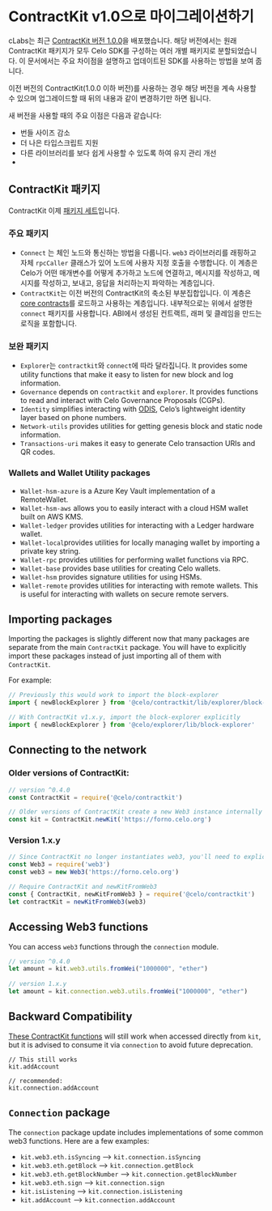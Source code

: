 # ContractKit v1.0으로 마이그레이션하기

cLabs는 최근 [ContractKit 버전 1.0.0](https://medium.com/celoorg/contractkit-1-0-0-9c0412462d45)을 배포했습니다. 해당 버전에서는 원래 ContractKit 패키지가 모두 Celo SDK를 구성하는 여러 개별 패키지로 분할되었습니다. 이 문서에서는 주요 차이점을 설명하고 업데이트된 SDK를 사용하는 방법을 보여 줍니다.

이전 버전의 ContractKit(1.0.0 이하 버전)를 사용하는 경우 해당 버전을 계속 사용할 수 있으며 업그레이드할 때 뒤의 내용과 같이 변경하기만 하면 됩니다.

새 버전을 사용할 때의 주요 이점은 다음과 같습니다:
 - 번들 사이즈 감소
 - 더 나은 타입스크립트 지원
 - 다른 라이브러리를 보다 쉽게 사용할 수 있도록 하여 유지 관리 개선
 - 
## ContractKit 패키지

ContractKit 이제 [패키지 세트](https://github.com/celo-org/celo-monorepo/tree/master/packages/sdk)입니다.

### 주요 패키지

 - `Connect` 는 체인 노드와 통신하는 방법을 다룹니다. `web3` 라이브러리를 래핑하고 자체 `rpcCaller` 클래스가 있어 노드에 사용자 지정 호출을 수행합니다. 이 계층은 Celo가 어떤 매개변수를 어떻게 추가하고 노드에 연결하고, 메시지를 작성하고, 메시지를 작성하고, 보내고, 응답을 처리하는지 파악하는 계층입니다.
 - `ContractKit`는 이전 버전의 ContractKit의 축소된 부분집합입니다. 이 계층은 [core contracts](contracts-wrappers-registry.md)를 로드하고 사용하는 계층입니다. 내부적으로는 위에서 설명한 `connect` 패키지를 사용합니다. ABI에서 생성된 컨트랙트, 래퍼 및 클레임을 만드는 로직을 포함합니다.

### 보완 패키지

 - `Explorer`는 `contractkit`와 `connect`에 따라 달라집니다. It provides some utility functions that make it easy to listen for new block and log information.
 - `Governance` depends on `contractkit` and `explorer`. It provides functions to read and interact with Celo Governance Proposals (CGPs).
 - `Identity` simplifies interacting with [ODIS](odis.md), Celo’s lightweight identity layer based on phone numbers.
 - `Network-utils` provides utilities for getting genesis block and static node information.
 - `Transactions-uri` makes it easy to generate Celo transaction URIs and QR codes.

### Wallets and Wallet Utility packages

 - `Wallet-hsm-azure` is a Azure Key Vault implementation of a RemoteWallet.
 - `Wallet-hsm-aws` allows you to easily interact with a cloud HSM wallet built on AWS KMS.
 - `Wallet-ledger` provides utilities for interacting with a Ledger hardware wallet.
 - `Wallet-local`provides utilities for locally managing wallet by importing a private key string.
 - `Wallet-rpc` provides utilities for performing wallet functions via RPC.
 - `Wallet-base` provides base utilities for creating Celo wallets.
 - `Wallet-hsm` provides signature utilities for using HSMs.
 - `Wallet-remote` provides utilities for interacting with remote wallets. This is useful for interacting with wallets on secure remote servers.

## Importing packages

Importing the packages is slightly different now that many packages are separate from the main `ContractKit` package. You will have to explicitly import these packages instead of just importing all of them with `ContractKit`.

For example:

```javascript
// Previously this would work to import the block-explorer
import { newBlockExplorer } from '@celo/contractkit/lib/explorer/block-explorer'

// With ContractKit v1.x.y, import the block-explorer explicitly
import { newBlockExplorer } from '@celo/explorer/lib/block-explorer'
```

## Connecting to the network

### Older versions of ContractKit:

```javascript
// version ^0.4.0 
const ContractKit = require('@celo/contractkit')

// Older versions of ContractKit create a new Web3 instance internally 
const kit = ContractKit.newKit('https://forno.celo.org')
```

### Version 1.x.y

```javascript
// Since ContractKit no longer instantiates web3, you'll need to explicitly require it 
const Web3 = require('web3') 
const web3 = new Web3('https://forno.celo.org') 

// Require ContractKit and newKitFromWeb3 
const { ContractKit, newKitFromWeb3 } = require('@celo/contractkit') 
let contractKit = newKitFromWeb3(web3)
```
## Accessing Web3 functions

You can access `web3` functions through the `connection` module.

```javascript
// version ^0.4.0 
let amount = kit.web3.utils.fromWei("1000000", "ether")
 
// version 1.x.y
let amount = kit.connection.web3.utils.fromWei("1000000", "ether")
```
## Backward Compatibility

[These ContractKit functions](https://github.com/celo-org/celo-monorepo/blob/a7579fc9bdc0c1b4ce1d9fec702938accf82be2a/packages/sdk/contractkit/src/kit.ts#L278) will still work when accessed directly from `kit`, but it is advised to consume it via `connection` to avoid future deprecation.

```
// This still works
kit.addAccount

// recommended:
kit.connection.addAccount
```

## `Connection` package

The `connection` package update includes implementations of some common web3 functions. Here are a few examples:

 - `kit.web3.eth.isSyncing` --> `kit.connection.isSyncing`
 - `kit.web3.eth.getBlock` --> `kit.connection.getBlock`
 - `kit.web3.eth.getBlockNumber` --> `kit.connection.getBlockNumber`
 - `kit.web3.eth.sign` --> `kit.connection.sign`
 - `kit.isListening` --> `kit.connection.isListening`
 - `kit.addAccount` --> `kit.connection.addAccount`
